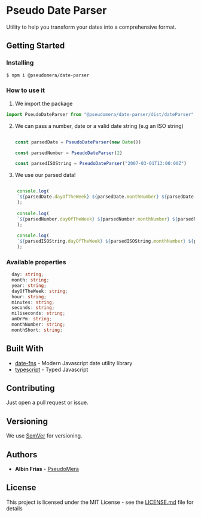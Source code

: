 # Pseudo Date Parser

Utility to help you transform your dates into a comprehensive format.

## Getting Started

### Installing
```bash
$ npm i @pseudomera/date-parser
```

### How to use it
1. We import the package
```javascript
import PseudoDateParser from "@pseudomera/date-parser/dist/dateParser"
```

2. We can pass a number, date or a valid date string (e.g an ISO string)

    ```javascript

    const parsedDate = PseudoDateParser(new Date())

    const parsedNumber = PseudoDateParser(2)
    
    const parsedISOString = PseudoDateParser("2007-03-01T13:00:00Z")

    ```
    
3. We use our parsed data!
```javascript

    console.log(
    `${parsedDate.dayOfTheWeek} ${parsedDate.monthNumber} ${parsedDate.month} ${parsedDate.year}`
    );
    
    console.log(
    `${parsedNumber.dayOfTheWeek} ${parsedNumber.monthNumber} ${parsedNumber.month} ${parsedNumber.year}`
    );
    
    console.log(
    `${parsedISOString.dayOfTheWeek} ${parsedISOString.monthNumber} ${parsedISOString.month} ${parsedISOString.year}`
    );
```

### Available properties

```typescript
  day: string;
  month: string;
  year: string;
  dayOfTheWeek: string;
  hour: string;
  minutes: string;
  seconds: string;
  miliseconds: string;
  amOrPm: string;
  monthNumber: string;
  monthShort: string;
```

## Built With

* [date-fns](https://date-fns.org/) - Modern Javascript date utility library
* [typescript](https://www.typescriptlang.org/) - Typed Javascript

## Contributing

Just open a pull request or issue.

## Versioning

We use [SemVer](http://semver.org/) for versioning.

## Authors

* **Albin Frias** - [PseudoMera](https://github.com/PseudoMera)

## License

This project is licensed under the MIT License - see the [LICENSE.md](LICENSE.md) file for details
